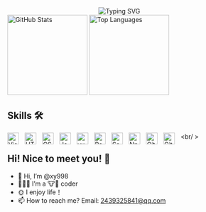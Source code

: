 <div align="center">
  <img src="https://readme-typing-svg.demolab.com?font=&weight=600&pause=1000&color=7C4DFF&center=true&width=435&lines=%40xy998;hello%EF%BC%8C+world" alt="Typing SVG" />
</div>



<div>
  <img height="180em" src="https://github-readme-stats.vercel.app/api?username=xy998&show_icons=true&theme=ambient_gradient" alt="GitHub Stats" />
  <img height="180em" src="https://github-readme-stats.vercel.app/api/top-langs/?username=xy998&layout=compact&theme=ambient_gradient" alt="Top Languages" />
</div>



## Skills 🛠

<img align="left" alt="Visual Studio Code" width="26px" src="https://cdn.jsdelivr.net/gh/devicons/devicon/icons/vscode/vscode-original.svg" style="padding-right:10px;" />
<img align="left" alt="HTML5" width="26px" src="https://cdn.jsdelivr.net/gh/devicons/devicon/icons/html5/html5-original.svg" style="padding-right:10px;" />
<img align="left" alt="CSS3" width="26px" src="https://cdn.jsdelivr.net/gh/devicons/devicon/icons/css3/css3-original.svg" style="padding-right:10px;" />
<img align="left" alt="JavaScript" width="26px" src="https://cdn.jsdelivr.net/gh/devicons/devicon/icons/javascript/javascript-original.svg" style="padding-right:10px;" />
<img align="left" alt="vue" width="26px" src="https://img.jsdelivr.com/github.com/vuejs.png" style="padding-right:10px;" />
<img align="left" alt="React" width="26px" src="https://cdn.jsdelivr.net/gh/devicons/devicon/icons/react/react-original.svg" style="padding-right:10px;" />
<img align="left" alt="Sass" width="26px" src="https://cdn.jsdelivr.net/gh/devicons/devicon/icons/sass/sass-original.svg" style="padding-right:10px;" />
<img align="left" alt="Npm" width="26px" src="https://img.jsdelivr.com/github.com/npm.png" style="padding-right:10px;" />
<img align="left" alt="Git" width="26px" src="https://cdn.jsdelivr.net/gh/devicons/devicon/icons/git/git-original.svg" style="padding-right:10px;" />
<img align="left" alt="GitHub" width="26px" src="https://user-images.githubusercontent.com/3369400/139447912-e0f43f33-6d9f-45f8-be46-2df5bbc91289.png" style="padding-right:10px;" />

<br/ >
## Hi! Nice to meet you! 👋


- 👋 Hi, I’m @xy998
- 👨🏼‍💻 I’m a 🐮🐴 coder
- 🌞 I enjoy life！
- 📫 How to reach me? Email: 2439325841@qq.com
